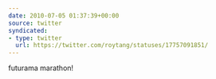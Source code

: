 ```yaml
---
date: 2010-07-05 01:37:39+00:00
source: twitter
syndicated:
- type: twitter
  url: https://twitter.com/roytang/statuses/17757091851/
---
```


futurama marathon!